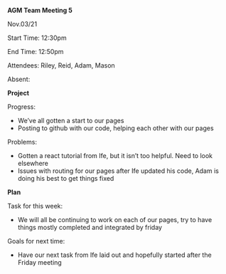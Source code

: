 ﻿**AGM Team Meeting 5**

Nov.03/21

Start Time: 12:30pm

End Time: 12:50pm 

Attendees: Riley, Reid, Adam, Mason

Absent: 

**Project**

Progress:

- We’ve all gotten a start to our pages
- Posting to github with our code, helping each other with our pages

Problems:

- Gotten a react tutorial from Ife, but it isn’t too helpful. Need to look elsewhere
- Issues with routing for our pages after Ife updated his code, Adam is doing his best to get things fixed

**Plan**

Task for this week:

- We will all be continuing to work on each of our pages, try to have things mostly completed and integrated by friday

Goals for next time:

- Have our next task from Ife laid out and hopefully started after the Friday meeting

